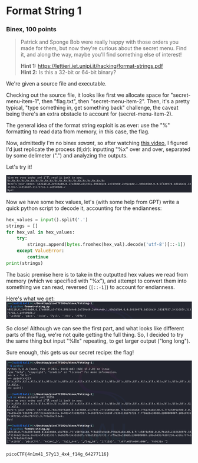 # Format String 1
### Binex, 100 points

> Patrick and Sponge Bob were really happy with those orders you made for them, but now they're curious about the secret menu. Find it, and along the way, maybe you'll find something else of interest! <br>
>
>**Hint 1:** https://lettieri.iet.unipi.it/hacking/format-strings.pdf <br>
>**Hint 2:** Is this a 32-bit or 64-bit binary?

We're given a source file and executable. 

Checking out the source file, it looks like first we allocate space for "secret-menu-item-1", then "flag.txt", then "secret-menu-item-2". Then, it's a pretty typical, "type something in, get something back" challenge, the caveat being there's an extra obstacle to account for (secret-menu-item-2). 

The general idea of the format string exploit is as ever: use the "%" formatting to read data from memory, in this case, the flag. 

Now, admittedly I'm no binex *savant*, so after watching [this video](https://www.youtube.com/watch?v=DhVRI33s-D0), I figured I'd just replicate the process (tl;dr): inputting "%x" over and over, separated by some delimeter (".") and analyzing the outputs.

Let's try it!

![Output for %x](smallx_output.png)

Now we have some hex values, let's (with some help from GPT) write a quick python script to decode it, accounting for the endianness:

```python
hex_values = input().split('.')
strings = []
for hex_val in hex_values:
    try:
        strings.append(bytes.fromhex(hex_val).decode('utf-8')[::-1])
    except ValueError:
        continue
print(strings)
```

The basic premise here is to take in the outputted hex values we read from memory (which we specified with "%x"), and attempt to convert them into something we can read, reversed (`[::-1]`) to account for endianness. 

Here's what we get:
![Python output for %x](smallx_python.png)

So close! Although we can see the first part, and what looks like different parts of the flag, we're not quite getting the full thing. So, I decided to try the same thing but input "%llx" repeating, to get larger output ("long long").

Sure enough, this gets us our secret recipe: the flag!

![Solution](solve.png)

`picoCTF{4n1m41_57y13_4x4_f14g_64277116}`
